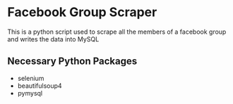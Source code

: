 # Facebook Group Scraper
This is a python script used to scrape all the members of a facebook group and writes the data into MySQL

## Necessary Python Packages
* selenium
* beautifulsoup4
* pymysql
